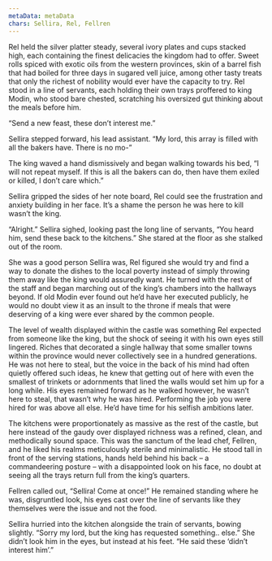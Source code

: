 ```yaml
---
metaData: metaData
chars: Sellira, Rel, Fellren
---
```


Rel held the silver platter steady, several ivory plates and cups stacked high, each containing the finest delicacies the kingdom had to offer. Sweet rolls spiced with exotic oils from the western provinces, skin of a barrel fish that had boiled for three days in sugared vell juice, among other tasty treats that only the richest of nobility would ever have the capacity to try. Rel stood in a line of servants, each holding their own trays proffered to king Modin, who stood bare chested, scratching his oversized gut thinking about the meals before him. 

“Send a new feast, these don’t interest me.”

Sellira stepped forward, his lead assistant. “My lord, this array is filled with all the bakers have. There is no mo-”

The king waved a hand dismissively and began walking towards his bed, “I will not repeat myself. If this is all the bakers can do, then have them exiled or killed, I don’t care which.”

Sellira gripped the sides of her note board, Rel could see the frustration and anxiety building in her face. It’s a shame the person he was here to kill wasn’t the king. 

“Alright.” Sellira sighed, looking past the long line of servants, “You heard him, send these back to the kitchens.” She stared at the floor as she stalked out of the room.

She was a good person Sellira was, Rel figured she would try and find a way to donate the dishes to the local poverty instead of simply throwing them away like the king would assuredly want. He turned with the rest of the staff and began marching out of the king’s chambers into the hallways beyond. If old Modin ever found out he’d have her executed publicly, he would no doubt view it as an insult to the throne if meals that were deserving of a king were ever shared by the common people. 

The level of wealth displayed within the castle was something Rel expected from someone like the king, but the shock of seeing it with his own eyes still lingered. Riches that decorated a single hallway that some smaller towns within the province would never collectively see in a hundred generations. He was not here to steal, but the voice in the back of his mind had often quietly offered such ideas, he knew that getting out of here with even the smallest of trinkets or adornments that lined the walls would set him up for a long while. His eyes remained forward as he walked however, he wasn’t here to steal, that wasn’t why he was hired. Performing the job you were hired for was above all else. He’d have time for his selfish ambitions later. 

The kitchens were proportionately as massive as the rest of the castle, but here instead of the gaudy over displayed richness was a refined, clean, and methodically sound space. This was the sanctum of the lead chef, Fellren, and he liked his realms meticulously sterile and minimalistic. He stood tall in front of the serving stations, hands held behind his back – a commandeering posture – with a disappointed look on his face, no doubt at seeing all the trays return full from the king’s quarters. 

Fellren called out, “Sellira! Come at once!” He remained standing where he was, disgruntled look, his eyes cast over the line of servants like they themselves were the issue and not the food. 

Sellira hurried into the kitchen alongside the train of servants, bowing slightly. “Sorry my lord, but the king has requested something.. else.” She didn’t look him in the eyes, but instead at his feet. “He said these ‘didn’t interest him’.”